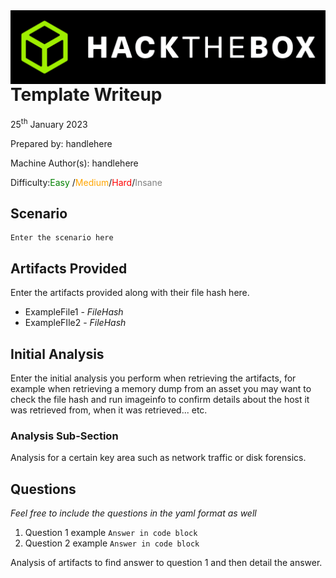 <img src="./assets/banner.png" style="max-width: 100%;" align=left />

#  Template Writeup
25<sup>th</sup> January 2023

Prepared by: handlehere		

Machine Author(s): handlehere

Difficulty:<font color="Green">Easy</font> /<font color="orange">Medium</font>/<font color="red">Hard</font>/<font color="Grey">Insane</font>

## Scenario
```
Enter the scenario here
```
## Artifacts Provided

Enter the artifacts provided along with their file hash here. 

- ExampleFile1 - *FileHash* 
- ExampleFIle2 - *FileHash*

## Initial Analysis

Enter the initial analysis you perform when retrieving the artifacts, for example when retrieving a memory dump from an asset you may want to check the file hash and run imageinfo to confirm details about the host it was retrieved from, when it was retrieved... etc. 

### Analysis Sub-Section

Analysis for a certain key area such as network traffic or disk forensics.

## Questions 

*Feel free to include the questions in the yaml format as well*

1. Question 1 example
 `Answer in code block`
2. Question 2 example
 `Answer in code block`

Analysis of artifacts to find answer to question 1 and then detail the answer. 
